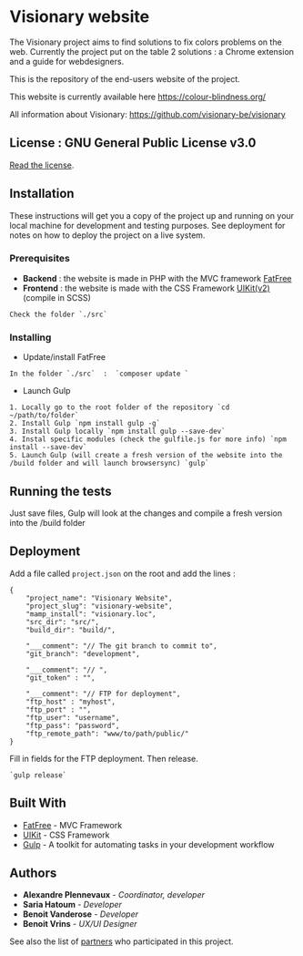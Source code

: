# Visionary website

The Visionary project aims to find solutions to fix colors problems on the web. Currently the project put on the table 2 solutions : a Chrome extension and a guide for webdesigners.

This is the repository of the end-users website of the project.

This website is currently available here https://colour-blindness.org/

All information about Visionary: https://github.com/visionary-be/visionary 

## License : GNU General Public License v3.0
[Read the license](./COPYING).

## Installation

These instructions will get you a copy of the project up and running on your local machine for development and testing purposes. See deployment for notes on how to deploy the project on a live system.


### Prerequisites

* **Backend** : the website is made in PHP with the MVC framework [FatFree](https://fatfreeframework.com/3.6/home)
* **Frontend** : the website is made with the CSS Framework [UIKit(v2)](https://getuikit.com/) (compile in SCSS)

```
Check the folder `./src`
```

### Installing

* Update/install FatFree

```
In the folder `./src`  :  `composer update `
```
* Launch Gulp

```
1. Locally go to the root folder of the repository `cd ~/path/to/folder`
2. Install Gulp `npm install gulp -g`
3. Install Gulp locally `npm install gulp --save-dev`
4. Instal specific modules (check the gulfile.js for more info) `npm install --save-dev`
5. Launch Gulp (will create a fresh version of the website into the /build folder and will launch browsersync) `gulp`
```

## Running the tests

Just save files, Gulp will look at the changes and compile a fresh version into the /build folder


## Deployment

Add a file called `project.json` on the root and add the lines :

```
{
	"project_name": "Visionary Website",
	"project_slug": "visionary-website",
	"mamp_install": "visionary.loc",
	"src_dir": "src/",
	"build_dir": "build/",

	"___comment": "// The git branch to commit to",
	"git_branch": "development",

	"___comment": "// ",
	"git_token" : "",

	"___comment": "// FTP for deployment",
	"ftp_host" : "myhost",
	"ftp_port" : "",
	"ftp_user": "username",
	"ftp_pass": "password",
	"ftp_remote_path": "www/to/path/public/"
}
```

Fill in fields for the FTP deployment. Then release.

```
`gulp release`
```

## Built With

* [FatFree](http://www.dropwizard.io/1.0.2/docs/) - MVC Framework
* [UIKit](https://maven.apache.org/) - CSS Framework
* [Gulp](https://gulpjs.com/) - A toolkit for automating tasks in your development workflow

## Authors

* **Alexandre Plennevaux** - *Coordinator, developer*
* **Saria Hatoum** - *Developer*
* **Benoit Vanderose** - *Developer*
* **Benoit Vrins** - *UX/UI Designer*

See also the list of [partners](https://www.colour-blindness.org/about) who participated in this project.
